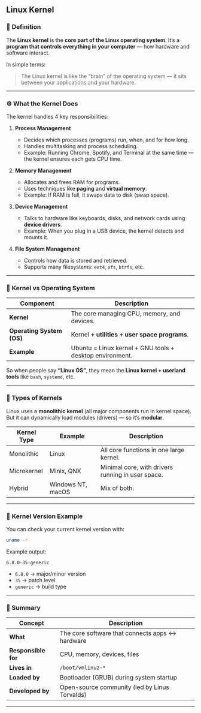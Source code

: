 Linux Kernel
---

### 🧠 **Definition**

The **Linux kernel** is the **core part of the Linux operating system**.
It’s a **program that controls everything in your computer** — how hardware and software interact.

In simple terms:

> The Linux kernel is like the “brain” of the operating system — it sits between your applications and your hardware.

---

### ⚙️ **What the Kernel Does**

The kernel handles 4 key responsibilities:

1. **Process Management**

   * Decides which processes (programs) run, when, and for how long.
   * Handles multitasking and process scheduling.
   * Example: Running Chrome, Spotify, and Terminal at the same time — the kernel ensures each gets CPU time.

2. **Memory Management**

   * Allocates and frees RAM for programs.
   * Uses techniques like **paging** and **virtual memory**.
   * Example: If RAM is full, it swaps data to disk (swap space).

3. **Device Management**

   * Talks to hardware like keyboards, disks, and network cards using **device drivers**.
   * Example: When you plug in a USB device, the kernel detects and mounts it.

4. **File System Management**

   * Controls how data is stored and retrieved.
   * Supports many filesystems: `ext4`, `xfs`, `btrfs`, etc.

---

### 🧩 **Kernel vs Operating System**

| Component                 | Description                                              |
| ------------------------- | -------------------------------------------------------- |
| **Kernel**                | The core managing CPU, memory, and devices.              |
| **Operating System (OS)** | Kernel **+ utilities + user space programs**.            |
| **Example**               | Ubuntu = Linux kernel + GNU tools + desktop environment. |

So when people say **“Linux OS”**, they mean the **Linux kernel + userland tools** like `bash`, `systemd`, etc.

---

### 🧱 **Types of Kernels**

Linux uses a **monolithic kernel** (all major components run in kernel space).
But it can dynamically load modules (drivers) — so it’s **modular**.

| Kernel Type | Example           | Description                                       |
| ----------- | ----------------- | ------------------------------------------------- |
| Monolithic  | Linux             | All core functions in one large kernel.           |
| Microkernel | Minix, QNX        | Minimal core, with drivers running in user space. |
| Hybrid      | Windows NT, macOS | Mix of both.                                      |

---

### 🔢 **Kernel Version Example**

You can check your current kernel version with:

```bash
uname -r
```

Example output:

```
6.8.0-35-generic
```

* `6.8.0` → major/minor version
* `35` → patch level
* `generic` → build type

---

### 🧠 Summary

| Concept             | Description                                     |
| ------------------- | ----------------------------------------------- |
| **What**            | The core software that connects apps ↔ hardware |
| **Responsible for** | CPU, memory, devices, files                     |
| **Lives in**        | `/boot/vmlinuz-*`                               |
| **Loaded by**       | Bootloader (GRUB) during system startup         |
| **Developed by**    | Open-source community (led by Linus Torvalds)   |

---

